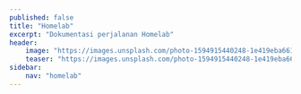 ```yaml
---
published: false
title: "Homelab"
excerpt: "Dokumentasi perjalanan Homelab"
header:
    image: "https://images.unsplash.com/photo-1594915440248-1e419eba6611?ixlib=rb-4.1.0&ixid=M3wxMjA3fDB8MHxwaG90by1wYWdlfHx8fGVufDB8fHx8fA%3D%3D&auto=format&fit=crop&q=80&w=1467"
    teaser: "https://images.unsplash.com/photo-1594915440248-1e419eba6611?ixlib=rb-4.1.0&ixid=M3wxMjA3fDB8MHxwaG90by1wYWdlfHx8fGVufDB8fHx8fA%3D%3D&auto=format&fit=crop&q=80&w=1467"
sidebar:
    nav: "homelab"
---
```


